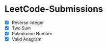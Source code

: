 # LeetCode-Submissions

- [x] Reverse Integer
- [x] Two Sum
- [x] Palindrome Number
- [x] Valid Anagram
